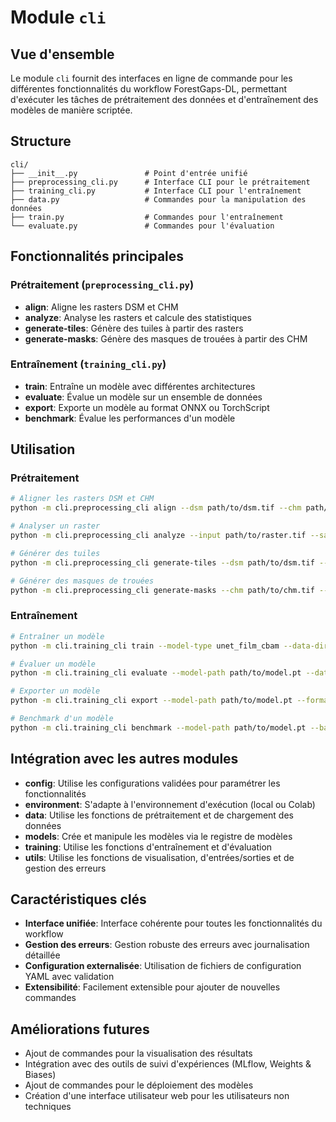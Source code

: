 # Module `cli`

## Vue d'ensemble

Le module `cli` fournit des interfaces en ligne de commande pour les différentes fonctionnalités du workflow ForestGaps-DL, permettant d'exécuter les tâches de prétraitement des données et d'entraînement des modèles de manière scriptée.

## Structure

```
cli/
├── __init__.py               # Point d'entrée unifié
├── preprocessing_cli.py      # Interface CLI pour le prétraitement
├── training_cli.py           # Interface CLI pour l'entraînement
├── data.py                   # Commandes pour la manipulation des données
├── train.py                  # Commandes pour l'entraînement
└── evaluate.py               # Commandes pour l'évaluation
```

## Fonctionnalités principales

### Prétraitement (`preprocessing_cli.py`)

- **align**: Aligne les rasters DSM et CHM
- **analyze**: Analyse les rasters et calcule des statistiques
- **generate-tiles**: Génère des tuiles à partir des rasters
- **generate-masks**: Génère des masques de trouées à partir des CHM

### Entraînement (`training_cli.py`)

- **train**: Entraîne un modèle avec différentes architectures
- **evaluate**: Évalue un modèle sur un ensemble de données
- **export**: Exporte un modèle au format ONNX ou TorchScript
- **benchmark**: Évalue les performances d'un modèle

## Utilisation

### Prétraitement

```bash
# Aligner les rasters DSM et CHM
python -m cli.preprocessing_cli align --dsm path/to/dsm.tif --chm path/to/chm.tif

# Analyser un raster
python -m cli.preprocessing_cli analyze --input path/to/raster.tif --save-stats

# Générer des tuiles
python -m cli.preprocessing_cli generate-tiles --dsm path/to/dsm.tif --chm path/to/chm.tif --tile-size 256 --overlap 0.1

# Générer des masques de trouées
python -m cli.preprocessing_cli generate-masks --chm path/to/chm.tif --thresholds 10,15,20,25,30
```

### Entraînement

```bash
# Entraîner un modèle
python -m cli.training_cli train --model-type unet_film_cbam --data-dir path/to/data --epochs 100 --batch-size 32

# Évaluer un modèle
python -m cli.training_cli evaluate --model-path path/to/model.pt --data-dir path/to/test_data --visualize

# Exporter un modèle
python -m cli.training_cli export --model-path path/to/model.pt --format onnx

# Benchmark d'un modèle
python -m cli.training_cli benchmark --model-path path/to/model.pt --batch-sizes 1,4,16,32,64
```

## Intégration avec les autres modules

- **config**: Utilise les configurations validées pour paramétrer les fonctionnalités
- **environment**: S'adapte à l'environnement d'exécution (local ou Colab)
- **data**: Utilise les fonctions de prétraitement et de chargement des données
- **models**: Crée et manipule les modèles via le registre de modèles
- **training**: Utilise les fonctions d'entraînement et d'évaluation
- **utils**: Utilise les fonctions de visualisation, d'entrées/sorties et de gestion des erreurs

## Caractéristiques clés

- **Interface unifiée**: Interface cohérente pour toutes les fonctionnalités du workflow
- **Gestion des erreurs**: Gestion robuste des erreurs avec journalisation détaillée
- **Configuration externalisée**: Utilisation de fichiers de configuration YAML avec validation
- **Extensibilité**: Facilement extensible pour ajouter de nouvelles commandes

## Améliorations futures

- Ajout de commandes pour la visualisation des résultats
- Intégration avec des outils de suivi d'expériences (MLflow, Weights & Biases)
- Ajout de commandes pour le déploiement des modèles
- Création d'une interface utilisateur web pour les utilisateurs non techniques 
